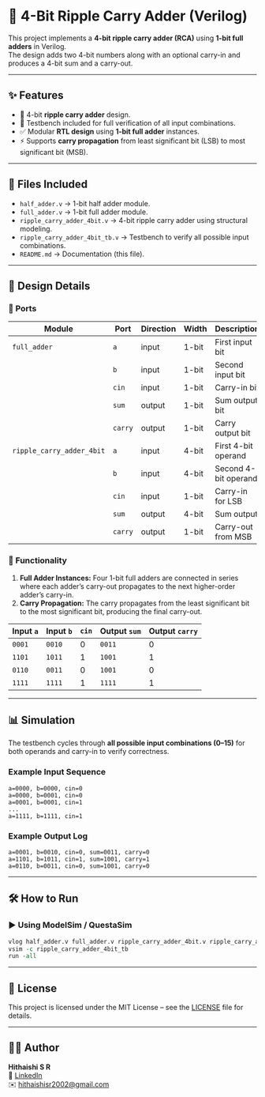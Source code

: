 # 🚀 4-Bit Ripple Carry Adder (Verilog)

This project implements a **4-bit ripple carry adder (RCA)** using **1-bit full adders** in Verilog.  
The design adds two 4-bit numbers along with an optional carry-in and produces a 4-bit sum and a carry-out.

---

## ✨ Features

- 🔢 4-bit **ripple carry adder** design.
- 🧪 Testbench included for full verification of all input combinations.
- ✅ Modular **RTL design** using **1-bit full adder** instances.
- ⚡ Supports **carry propagation** from least significant bit (LSB) to most significant bit (MSB).

---

## 📂 Files Included

- `half_adder.v` → 1-bit half adder module.
- `full_adder.v` → 1-bit full adder module.
- `ripple_carry_adder_4bit.v` → 4-bit ripple carry adder using structural modeling.
- `ripple_carry_adder_4bit_tb.v` → Testbench to verify all possible input combinations.
- `README.md` → Documentation (this file).

---

## 🧩 Design Details

### 🔹 Ports

| Module                    | Port    | Direction | Width | Description          |
| ------------------------- | ------- | --------- | ----- | -------------------- |
| `full_adder`              | `a`     | input     | 1-bit | First input bit      |
|                           | `b`     | input     | 1-bit | Second input bit     |
|                           | `cin`   | input     | 1-bit | Carry-in bit         |
|                           | `sum`   | output    | 1-bit | Sum output bit       |
|                           | `carry` | output    | 1-bit | Carry output bit     |
| `ripple_carry_adder_4bit` | `a`     | input     | 4-bit | First 4-bit operand  |
|                           | `b`     | input     | 4-bit | Second 4-bit operand |
|                           | `cin`   | input     | 1-bit | Carry-in for LSB     |
|                           | `sum`   | output    | 4-bit | Sum output           |
|                           | `carry` | output    | 1-bit | Carry-out from MSB   |

### 🔹 Functionality

1. **Full Adder Instances:**
    Four 1-bit full adders are connected in series where each adder’s carry-out propagates to the next higher-order adder’s carry-in.
2. **Carry Propagation:**
    The carry propagates from the least significant bit to the most significant bit, producing the final carry-out.

| Input `a` | Input `b` | `cin` | Output `sum` | Output `carry` |
| --------- | --------- | ----- | ------------ | -------------- |
| `0001`    | `0010`    | 0     | `0011`       | 0              |
| `1101`    | `1011`    | 1     | `1001`       | 1              |
| `0110`    | `0011`    | 0     | `1001`       | 0              |
| `1111`    | `1111`    | 1     | `1111`       | 1              |

---

## 📊 Simulation

The testbench cycles through **all possible input combinations (0–15)** for both operands and carry-in to verify correctness.

### Example Input Sequence

```text
a=0000, b=0000, cin=0
a=0000, b=0001, cin=0
a=0001, b=0001, cin=1
...
a=1111, b=1111, cin=1
```

### Example Output Log

```text
a=0001, b=0010, cin=0, sum=0011, carry=0
a=1101, b=1011, cin=1, sum=1001, carry=1
a=0110, b=0011, cin=0, sum=1001, carry=0
```

---

## 🛠️ How to Run

### ▶️ Using ModelSim / QuestaSim

```tcl
vlog half_adder.v full_adder.v ripple_carry_adder_4bit.v ripple_carry_adder_4bit_tb.v
vsim -c ripple_carry_adder_4bit_tb
run -all
```

---

## 🔹 License

This project is licensed under the MIT License – see the [LICENSE](../LICENSE) file for details.

---

## 👨‍💻 Author

**Hithaishi S R**  
 🔗 [LinkedIn](https://www.linkedin.com/in/hithaishisr)  
 ✉️ hithaishisr2002@gmail.com
